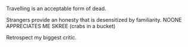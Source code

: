 Travelling is an acceptable form of dead.

Strangers provide an honesty that is desensitized by familiarity. NOONE APPRECIATES ME SKREE (crabs in a bucket)

Retrospect my biggest critic.

